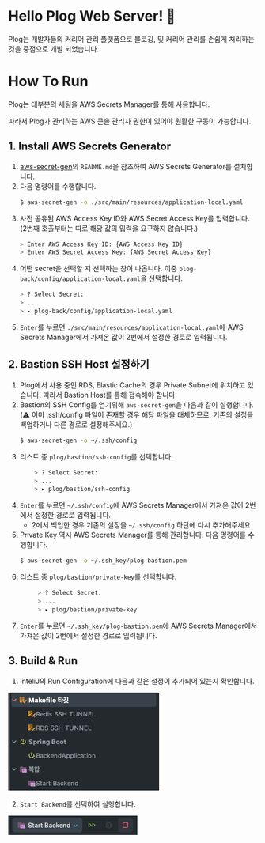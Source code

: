 # Hello Plog Web Server! 👋
Plog는 개발자들의 커리어 관리 플랫폼으로 블로깅, 및 커리어 관리를 손쉽게 처리하는 것을 중점으로 개발 되었습니다.

# How To Run
Plog는 대부분의 세팅을 AWS Secrets Manager를 통해 사용합니다.

따라서 Plog가 관리하는 AWS 콘솔 관리자 권한이 있어야 원활한 구동이 가능합니다.


## 1. Install AWS Secrets Generator
1. [aws-secret-gen](https://github.com/YangTaeyoung/aws-secret-gen)의 `README.md`을 참조하여 AWS Secrets Generator를 설치합니다.
2. 다음 명령어를 수행합니다.
    ```bash
    $ aws-secret-gen -o ./src/main/resources/application-local.yaml
    ```
3. 사전 공유된 AWS Access Key ID와 AWS Secret Access Key를 입력합니다. (2번째 호출부터는 따로 해당 값의 입력을 요구하지 않습니다.) 
    ```bash
    > Enter AWS Access Key ID: {AWS Access Key ID}
    > Enter AWS Secret Access Key: {AWS Secret Access Key}
    ```
4. 어떤 secret을 선택할 지 선택하는 창이 나옵니다. 이중 `plog-back/config/application-local.yaml`을 선택합니다. 
    ```bash
    > ? Select Secret:
    > ...
    > ▸ plog-back/config/application-local.yaml
    ```
5. `Enter`를 누르면 `./src/main/resources/application-local.yaml`에 AWS Secrets Manager에서 가져온 값이 2번에서 설정한 경로로 입력됩니다.

## 2. Bastion SSH Host 설정하기
1. Plog에서 사용 중인 RDS, Elastic Cache의 경우 Private Subnet에 위치하고 있습니다. 따라서 Bastion Host를 통해 접속해야 합니다.
2. Bastion의 SSH Config를 얻기위해 `aws-secret-gen`을 다음과 같이 실행합니다. (⚠️ 이미 .ssh/config 파일이 존재할 경우 해당 파일을 대체하므로, 기존의 설정을 백업하거나 다른 경로로 설정해주세요.)
    ```bash
    $ aws-secret-gen -o ~/.ssh/config
    ```
3. 리스트 중 `plog/bastion/ssh-config`를 선택합니다.
   ```bash
       > ? Select Secret:
       > ...
       > ▸ plog/bastion/ssh-config
   ```
4. `Enter`를 누르면 `~/.ssh/config`에 AWS Secrets Manager에서 가져온 값이 2번에서 설정한 경로로 입력됩니다.
   - 2에서 백업한 경우 기존의 설정을 `~/.ssh/config` 하단에 다시 추가해주세요
5. Private Key 역시 AWS Secrets Manager를 통해 관리합니다. 다음 명령어를 수행합니다.
    ```bash
    $ aws-secret-gen -o ~/.ssh_key/plog-bastion.pem
    ```
6. 리스트 중 `plog/bastion/private-key`를 선택합니다.
    ```bash
         > ? Select Secret:
         > ...
         > ▸ plog/bastion/private-key
    ```
7. `Enter`를 누르면 `~/.ssh_key/plog-bastion.pem`에 AWS Secrets Manager에서 가져온 값이 2번에서 설정한 경로로 입력됩니다.

## 3. Build & Run
1. InteliJ의 Run Configuration에 다음과 같은 설정이 추가되어 있는지 확인합니다.

![img.png](README/img.png)

2. `Start Backend`를 선택하여 실행합니다.

![img_1.png](README/img_1.png)